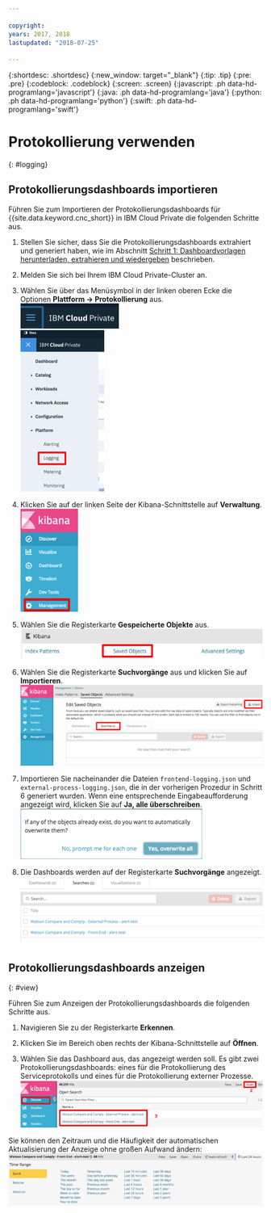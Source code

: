 ```yaml
---

copyright:
years: 2017, 2018
lastupdated: "2018-07-25"

---
```


{:shortdesc: .shortdesc}
{:new_window: target="_blank"}
{:tip: .tip}
{:pre: .pre}
{:codeblock: .codeblock}
{:screen: .screen}
{:javascript: .ph data-hd-programlang='javascript'}
{:java: .ph data-hd-programlang='java'}
{:python: .ph data-hd-programlang='python'}
{:swift: .ph data-hd-programlang='swift'}

# Protokollierung verwenden
{: #logging}

## Protokollierungsdashboards importieren

Führen Sie zum Importieren der Protokollierungsdashboards für {{site.data.keyword.cnc_short}} in IBM Cloud Private die folgenden Schritte aus.

  1. Stellen Sie sicher, dass Sie die Protokollierungsdashboards extrahiert und generiert haben, wie im Abschnitt [Schritt 1: Dashboardvorlagen herunterladen, extrahieren und wiedergeben](/docs/services/compare-and-comply/monitor.html#monitor) beschrieben.

  1. Melden Sie sich bei Ihrem IBM Cloud Private-Cluster an.

  1. Wählen Sie über das Menüsymbol in der linken oberen Ecke die Optionen **Plattform -> Protokollierung** aus. <br />
    ![Symbol für das Menü 'IBM Cloud Private'](images/icp-menu.png) <br />
    ![Menü 'Plattform -> Protokollierung'](images/icp-logging.png)

  1. Klicken Sie auf der linken Seite der Kibana-Schnittstelle auf **Verwaltung**. <br />
    ![Kibana-Schnittstelle](images/kibana.png)

  1. Wählen Sie die Registerkarte **Gespeicherte Objekte** aus.
    ![Registerkarte 'Gespeicherte Objekte'](images/saved-obj.png)

  1. Wählen Sie die Registerkarte **Suchvorgänge** aus und klicken Sie auf **Importieren**.
    !['Importieren' auf Registerkarte 'Suchvorgänge'](images/searches-import.png)

  1. Importieren Sie nacheinander die Dateien `frontend-logging.json` und `external-process-logging.json`, die in der vorherigen Prozedur in Schritt 6 generiert wurden. Wenn eine entsprechende Eingabeaufforderung angezeigt wird, klicken Sie auf **Ja, alle überschreiben**.
     ![Eingabeaufforderung 'Ja, alle überschreiben'](images/overwrite-all.png)

  1. Die Dashboards werden auf der Registerkarte **Suchvorgänge** angezeigt.
     ![Dashboards auf der Registerkarte 'Suchvorgänge'](images/searches-tab.png)

## Protokollierungsdashboards anzeigen
{: #view}

Führen Sie zum Anzeigen der Protokollierungsdashboards die folgenden Schritte aus.

  1. Navigieren Sie zu der Registerkarte **Erkennen**.

  1. Klicken Sie im Bereich oben rechts der Kibana-Schnittstelle auf **Öffnen**.

  1. Wählen Sie das Dashboard aus, das angezeigt werden soll. Es gibt zwei Protokollierungsdashboards: eines für die Protokollierung des Serviceprotokolls und eines für die Protokollierung externer Prozesse.
    ![Dashboards für die Protokollierung anzeigen](images/kibana-dboards.png)

Sie können den Zeitraum und die Häufigkeit der automatischen Aktualisierung der Anzeige ohne großen Aufwand ändern:
  ![Zeitbereich und Aktualisierungsrate ändern](images/log-dboard-change.png)

